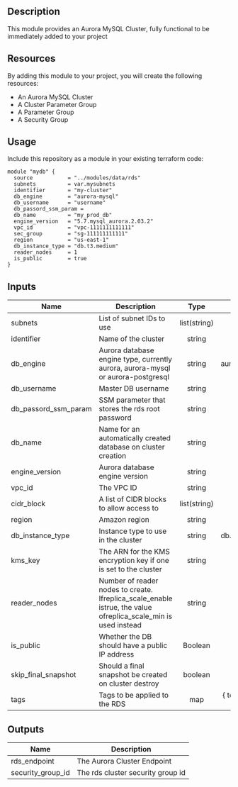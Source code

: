 ## Description

This module provides an Aurora MySQL Cluster, fully functional to be immediately added to your project

## Resources

By adding this module to your project, you will create the following resources:

  - An Aurora MySQL Cluster
  - A Cluster Parameter Group
  - A Parameter Group
  - A Security Group

  

## Usage

Include this repository as a module in your existing terraform code:

```hcl
module "mydb" {
  source           = "../modules/data/rds"
  subnets          = var.mysubnets
  identifier       = "my-cluster"
  db_engine        = "aurora-mysql"
  db_username      = "username"
  db_passord_ssm_param =
  db_name          = "my_prod_db"
  engine_version   = "5.7.mysql_aurora.2.03.2"
  vpc_id           = "vpc-1111111111111"
  sec_group        = "sg-111111111111"
  region           = "us-east-1"
  db_instance_type = "db.t3.medium"
  reader_nodes     = 1
  is_public        = true
}

```

## Inputs

| Name                 | Description                                                                                                    |     Type     |        Default         | Required |
| -------------------- | -------------------------------------------------------------------------------------------------------------- | :----------: | :--------------------: | :------: |
| subnets              | List of subnet IDs to use                                                                                      | list(string) |           -            |   yes    |
| identifier           | Name of the cluster                                                                                            |    string    |           -            |   yes    |
| db_engine            | Aurora database engine type, currently aurora, aurora-mysql or aurora-postgresql                               |    string    |      aurora-mysql      |    no    |
| db_username          | Master DB username                                                                                             |    string    |           -            |   yes    |
| db_passord_ssm_param | SSM parameter that stores the rds root password                                                                |    string    |           -            |
| db_name              | Name for an automatically created database on cluster creation                                                 |    string    |           -            |   yes    |
| engine_version       | Aurora database engine version                                                                                 |    string    |           -            |   yes    |
| vpc_id               | The VPC ID                                                                                                     |    string    |           -            |   yes    |
| cidr_block           | A list of CIDR blocks to allow access to                                                                       | list(string) |           -            |   yes    |
| region               | Amazon region                                                                                                  |    string    |           -            |   yes    |
| db_instance_type     | Instance type to use in the cluster                                                                            |    string    |      db.t3.medium      |    no    |
| kms_key              | The ARN for the KMS encryption key if one is set to the cluster                                                |    string    |           ""           |    no    |
| reader_nodes         | Number of reader nodes to create. Ifreplica_scale_enable istrue, the value ofreplica_scale_min is used instead |    string    |          "0"           |    no    |
| is_public            | Whether the DB should have a public IP address                                                                 |   Boolean    |         false          |    no    |
| skip_final_snapshot  | Should a final snapshot be created on cluster destroy                                                          |   boolean    |         false          |    no    |
| tags                 | Tags to be applied to the RDS                                                                                  |     map      | { terraform = "true" } |    no    |


## Outputs

| Name              | Description                       |
| ----------------- | --------------------------------- |
| rds_endpoint      | The Aurora Cluster Endpoint       |
| security_group_id | The rds cluster security group id |
